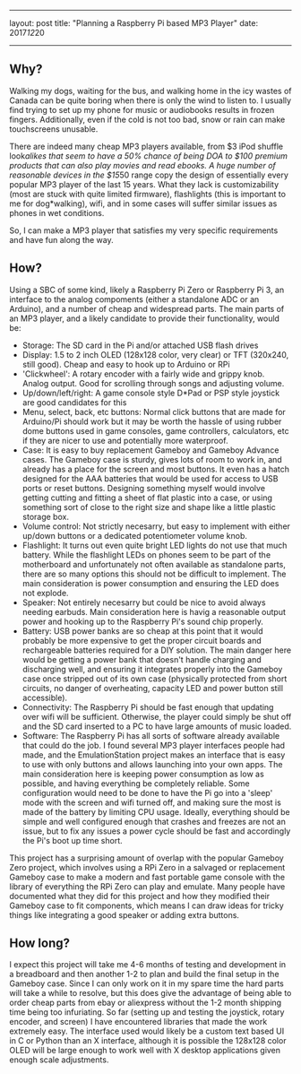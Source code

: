***
layout: post
title: "Planning a Raspberry Pi based MP3 Player"
date: 2017*12*20
***
## Why?
Walking my dogs, waiting for the bus, and walking home in the icy wastes of Canada can be quite boring when there is only the wind to listen to. I usually find trying to set up my phone for music or audiobooks results in frozen fingers.
 Additionally, even if the cold is not too bad, snow or rain can make touchscreens unusable.

There are indeed many cheap MP3 players available, from $3 iPod shuffle look*alikes that seem to have a 50% chance of being DOA to $100 premium products that can also play movies and read ebooks. A huge number of reasonable devices in the $15*50 range copy the design of essentially every popular MP3 player of the last 15 years. What they lack is customizability (most are stuck with quite limited firmware), flashlights (this is important to me for dog*walking), wifi, and in some cases will suffer similar issues as phones in wet conditions.


So, I can make a MP3 player that satisfies my very specific requirements and have fun along the way.

## How?
Using a SBC of some kind, likely a Raspberry Pi Zero or Raspberry Pi 3, an interface to the analog compoments (either a standalone ADC or an Arduino), and a number of cheap and widespread parts. 
 The main parts of an MP3 player, and a likely candidate to provide their functionality, would be:
* Storage: The SD card in the Pi and/or attached USB flash drives
* Display: 1.5 to 2 inch OLED (128x128 color, very clear) or TFT (320x240, still good). Cheap and easy to hook up to Arduino or RPi
* 'Clickwheel': A rotary encoder with a fairly wide and grippy knob. Analog output. Good for scrolling through songs and adjusting volume.
* Up/down/left/right: A game console style D*Pad or PSP style joystick are good candidates for this
* Menu, select, back, etc buttons: Normal click buttons that are made for Arduino/Pi should work but it may be worth the hassle of using rubber dome buttons used in game consoles, game controllers, calculators, etc if they are nicer to use and potentially more waterproof.
* Case: It is easy to buy replacement Gameboy and Gameboy Advance cases. The Gameboy case is sturdy, gives lots of room to work in, and already has a place for the screen and most buttons. It even has a hatch designed for the AAA batteries that would be used for access to USB ports or reset buttons. Designing something myself would involve getting cutting and fitting a sheet of flat plastic into a case, or using something sort of close to the right size and shape like a little plastic storage box.
* Volume control: Not strictly necesarry, but easy to implement with either up/down buttons or a dedicated potentiometer volume knob.
* Flashlight: It turns out even quite bright LED lights do not use that much battery. While the flashlight LEDs on phones seem to be part of the motherboard and unfortunately not often available as standalone parts, there are so many options this should not be difficult to implement. The main consideration is power consumption and ensuring the LED does not explode.
* Speaker: Not entirely necesarry but could be nice to avoid always needing earbuds. Main consideration here is havig a reasonable output power and hooking up to the Raspberry Pi's sound chip properly.
* Battery: USB power banks are so cheap at this point that it would probably be more expensive to get the proper circuit boards and rechargeable batteries required for a DIY solution. The main danger here would be getting a power bank that doesn't handle charging and discharging well, and ensuring it integrates properly into the Gameboy case once stripped out of its own case (physically protected from short circuits, no danger of overheating, capacity LED and power button still accessible).
* Connectivity: The Raspberry Pi should be fast enough that updating over wifi will be sufficient. Otherwise, the player could simply be shut off and the SD card inserted to a PC to have large amounts of music loaded.
* Software: The Raspberry Pi has all sorts of software already available that could do the job. I found several MP3 player interfaces people had made, and the EmulationStation project makes an interface that is easy to use with only buttons and allows launching into your own apps. The main consideration here is keeping power consumption as low as possible, and having everything be completely reliable. Some configuration would need to be done to have the Pi go into a 'sleep' mode with the screen and wifi turned off, and making sure the most is made of the battery by limiting CPU usage. Ideally, everything should be simple and well configured enough that crashes and freezes are not an issue, but to fix any issues a power cycle should be fast and accordingly the Pi's boot up time short.

This project has a surprising amount of overlap with the popular Gameboy Zero project, which involves using a RPi Zero in a salvaged or replacement Gameboy case to make a modern and fast portable game console with the library of everything the RPi Zero can play and emulate. Many people have documented what they did for this project and how they modified their Gameboy case to fit components, which means I can draw ideas for tricky things like integrating a good speaker or adding extra buttons.

## How long?
I expect this project will take me 4-6 months of testing and development in a breadboard and then another 1-2 to plan and build the final setup in the Gameboy case. Since I can only work on it in my spare time the hard parts will take a while to resolve, but this does give the advantage of being able to order cheap parts from ebay or aliexpress without the 1-2 month shipping time being too infuriating. So far (setting up and testing the joystick, rotary encoder, and screen) I have encountered libraries that made the work extremely easy. The interface used would likely be a custom text based UI in C or Python than an X interface, although it is possible the 128x128 color OLED will be large enough to work well with X desktop applications given enough scale adjustments.


